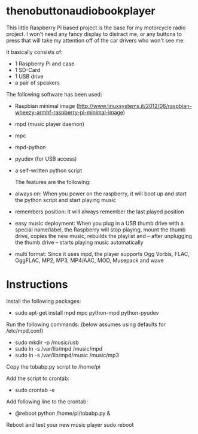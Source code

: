 thenobuttonaudiobookplayer
===========================

This little Raspberry Pi based project is the base for my motorcycle radio project. I won't need any fancy display to distract me, or any buttons to press that will take my attention off of the car drivers who won't see me.

It basically consists of:  
  
* 1 Raspberry Pi and case
* 1 SD-Card
* 1 USB drive
* a pair of speakers
  
The following software has been used:  
  
* Raspbian minimal image (http://www.linuxsystems.it/2012/06/raspbian-wheezy-armhf-raspberry-pi-minimal-image)
* mpd (music player daemon)
* mpc
* mpd-python
* pyudev (for USB access)
* a self-written python script
  
  The features are the following:
 
* always on: When you power on the raspberry, it will boot up and start the python script and start playing music
* remembers position: It will always remember the last played position
* easy music deployment: When you plug in a USB thumb drive with a special name/label, the Raspberry will stop playing, mount the thumb drive, copies the new music, rebuilds the playlist and – after unplugging the thumb drive – starts playing music automatically
* multi format: Since it uses mpd, the player supports  Ogg Vorbis, FLAC, OggFLAC, MP2, MP3, MP4/AAC, MOD, Musepack and wave


Instructions
=======
Install the following packages:
* sudo apt-get install mpd mpc python-mpd python-pyudev

Run the following commands: (below assumes using defaults for /etc/mpd.conf)
* sudo mkdir -p /music/usb
* sudo ln -s /var/lib/mpd /music/mpd
* sudo ln -s /var/lib/mpd/music /music/mp3

Copy the tobabp.py script to /home/pi

Add the script to crontab:
* sudo crontab -e

Add following line to the crontab:
* @reboot python /home/pi/tobabp.py &

Reboot and test your new music player
sudo reboot
